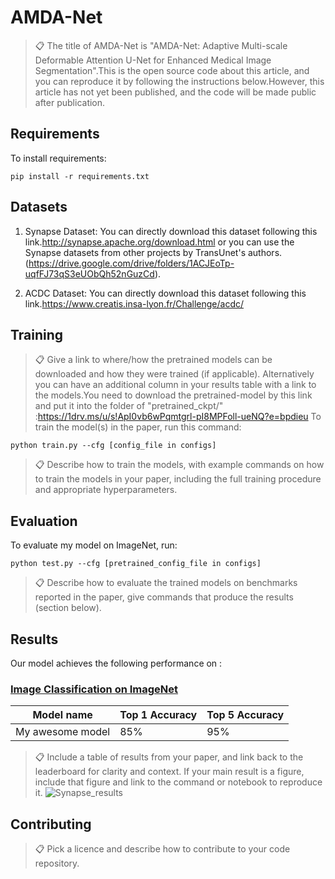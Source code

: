 # AMDA-Net
>📋  The title of AMDA-Net is "AMDA-Net: Adaptive Multi-scale Deformable Attention U-Net for Enhanced Medical Image Segmentation".This is the open source code about this article, and you can reproduce it by following the instructions below.However, this article has not yet been published, and the code will be made public after publication.
## Requirements

To install requirements:

```setup
pip install -r requirements.txt
```

## Datasets

1. Synapse Dataset:
   You can directly download this dataset following this link.http://synapse.apache.org/download.html or you can use the Synapse datasets from other projects by TransUnet's authors. (https://drive.google.com/drive/folders/1ACJEoTp-uqfFJ73qS3eUObQh52nGuzCd).
   
2. ACDC Dataset:
   You can directly download this dataset following this link.https://www.creatis.insa-lyon.fr/Challenge/acdc/
   
## Training

>📋 Give a link to where/how the pretrained models can be downloaded and how they were trained (if applicable).  Alternatively you can have an additional column in your results table with a link to the models.You need to download the pretrained-model by this link and put it into the folder of "pretrained_ckpt/" :https://1drv.ms/u/s!ApI0vb6wPqmtgrl-pI8MPFoll-ueNQ?e=bpdieu
To train the model(s) in the paper, run this command:

```train
python train.py --cfg [config_file in configs]
```

>📋  Describe how to train the models, with example commands on how to train the models in your paper, including the full training procedure and appropriate hyperparameters.

## Evaluation

To evaluate my model on ImageNet, run:

```eval
python test.py --cfg [pretrained_config_file in configs]
```

>📋  Describe how to evaluate the trained models on benchmarks reported in the paper, give commands that produce the results (section below).

## Results

Our model achieves the following performance on :

### [Image Classification on ImageNet](https://paperswithcode.com/sota/image-classification-on-imagenet)

| Model name         | Top 1 Accuracy  | Top 5 Accuracy |
| ------------------ |---------------- | -------------- |
| My awesome model   |     85%         |      95%       |

>📋  Include a table of results from your paper, and link back to the leaderboard for clarity and context. If your main result is a figure, include that figure and link to the command or notebook to reproduce it.
>![Synapse_results](https://github.com/user-attachments/assets/ae9bfef8-65ac-4e32-911b-385bce2b5809)



## Contributing

>📋  Pick a licence and describe how to contribute to your code repository. 
